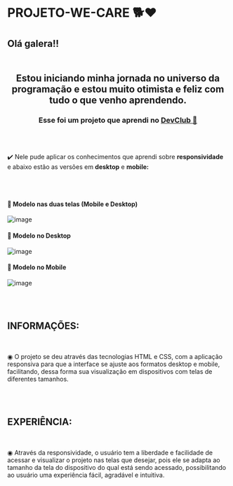 # PROJETO-WE-CARE 🐕❤️

<h2>
   Olá galera!!
   <br>
   <br></h2>
 <h2 align="center"> Estou iniciando minha jornada no universo da programação e estou muito otimista e feliz com tudo o que venho aprendendo. </h2> 


<h3 align="center" >Esse foi um projeto que aprendi no <a href="http://rodolfomori.com.br/devclub">DevClub 🥑 </a></h3> 
<br>
<br>
 <p>✔️ Nele pude aplicar os conhecimentos que aprendi sobre <strong>responsividade</strong> e abaixo estão as versões em <strong>desktop</strong> e <strong>mobile:</strong></p> 
<br>
<br>
<h4> 🚀 Modelo nas duas telas (Mobile e Desktop)</h4>

![image](https://github.com/Edivania88Duarte/PROJETO-WE-CARE/assets/120994730/e347e5e9-7275-47ca-bb76-a25978ac38f5)


<h4> 🚀 Modelo no Desktop </h4>

![image](https://github.com/Edivania88Duarte/PROJETO-WE-CARE/assets/120994730/8cd37075-7177-4bd8-8c01-16d7536aba85)



<h4> 🚀 Modelo no Mobile </h4>

![image](https://github.com/Edivania88Duarte/PROJETO-WE-CARE/assets/120994730/7c800311-19d6-438d-93cc-76d534c74a6d)


<br>
<br>

<h2>INFORMAÇÕES:</h2>
<br>
<p> ◉ O projeto se deu através das tecnologias HTML e CSS, com a aplicação responsiva para que a interface se ajuste aos formatos desktop e mobile, facilitando, dessa forma sua visualização em dispositivos com telas de diferentes tamanhos. </p>
<br>
<br>
<h2>EXPERIÊNCIA:</h2>
<br> 
<p> ◉ Através da responsividade, o usuário tem a liberdade e facilidade de acessar e visualizar o projeto nas telas que desejar, pois ele se adapta ao tamanho da tela do dispositivo do qual está sendo acessado, possibilitando ao usuário uma experiência fácil, agradável e intuitiva. </p>

